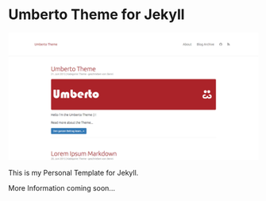 # Umberto Theme for Jekyll

![Umberto Theme](Umberto-Theme.png)

This is my Personal Template for Jekyll.

More Information coming soon...
